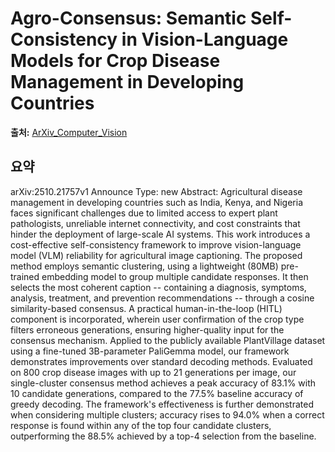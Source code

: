 # Agro-Consensus: Semantic Self-Consistency in Vision-Language Models for Crop Disease Management in Developing Countries

**출처:** [ArXiv_Computer_Vision](https://arxiv.org/abs/2510.21757)

## 요약
arXiv:2510.21757v1 Announce Type: new
Abstract: Agricultural disease management in developing countries such as India, Kenya, and Nigeria faces significant challenges due to limited access to expert plant pathologists, unreliable internet connectivity, and cost constraints that hinder the deployment of large-scale AI systems. This work introduces a cost-effective self-consistency framework to improve vision-language model (VLM) reliability for agricultural image captioning. The proposed method employs semantic clustering, using a lightweight (80MB) pre-trained embedding model to group multiple candidate responses. It then selects the most coherent caption -- containing a diagnosis, symptoms, analysis, treatment, and prevention recommendations -- through a cosine similarity-based consensus. A practical human-in-the-loop (HITL) component is incorporated, wherein user confirmation of the crop type filters erroneous generations, ensuring higher-quality input for the consensus mechanism. Applied to the publicly available PlantVillage dataset using a fine-tuned 3B-parameter PaliGemma model, our framework demonstrates improvements over standard decoding methods. Evaluated on 800 crop disease images with up to 21 generations per image, our single-cluster consensus method achieves a peak accuracy of 83.1% with 10 candidate generations, compared to the 77.5% baseline accuracy of greedy decoding. The framework's effectiveness is further demonstrated when considering multiple clusters; accuracy rises to 94.0% when a correct response is found within any of the top four candidate clusters, outperforming the 88.5% achieved by a top-4 selection from the baseline.
